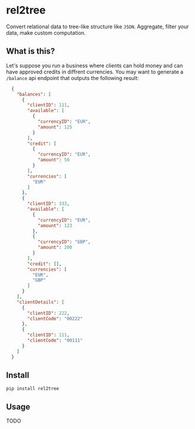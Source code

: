 # rel2tree
Convert relational data to tree-like structure like `JSON`. Aggregate, filter your
data, make custom computation.

## What is this?
Let's suppose you run a business where clients can hold money and can have
approved credits in diffrent currencies. You may want to generate
a `/balance` api endpoint that outputs the following result:

```JSON
  {
    "balances": [
      {
        "clientID": 111,
        "available": [
          {
            "currencyID": "EUR",
            "amount": 125
          }
        ],
        "credit": [
          {
            "currencyID": "EUR",
            "amount": 50
          }
        ],
        "currencies": [
          "EUR"
        ]
      },
      {
        "clientID": 333,
        "available": [
          {
            "currencyID": "EUR",
            "amount": 123
          },
          {
            "currencyID": "GBP",
            "amount": 200
          }
        ],
        "credit": [],
        "currencies": [
          "EUR",
          "GBP"
        ]
      }
    ],
    "clientDetails": [
      {
        "clientID": 222,
        "clientCode": "00222"
      },
      {
        "clientID": 111,
        "clientCode": "00111"
      }
    ]
  }
```

## Install
```
pip install rel2tree
```

## Usage
TODO
